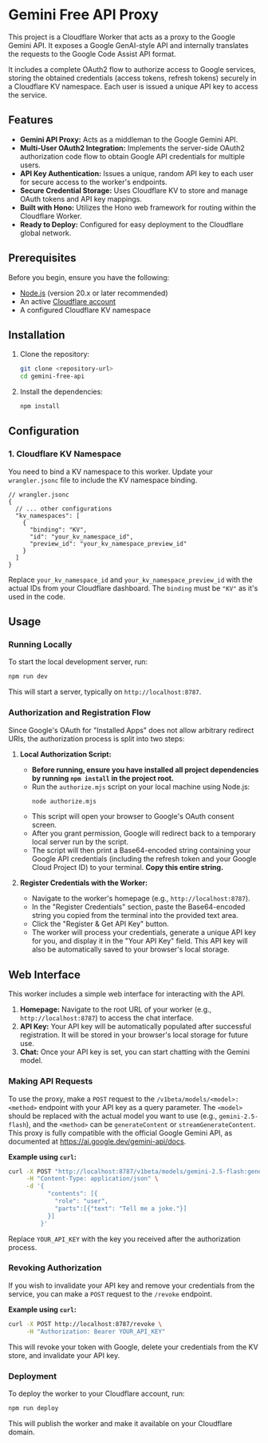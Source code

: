 # Gemini Free API Proxy

This project is a Cloudflare Worker that acts as a proxy to the Google Gemini API. It exposes a Google GenAI-style API and internally translates the requests to the Google Code Assist API format.

It includes a complete OAuth2 flow to authorize access to Google services, storing the obtained credentials (access tokens, refresh tokens) securely in a Cloudflare KV namespace. Each user is issued a unique API key to access the service.

## Features

-   **Gemini API Proxy:** Acts as a middleman to the Google Gemini API.
-   **Multi-User OAuth2 Integration:** Implements the server-side OAuth2 authorization code flow to obtain Google API credentials for multiple users.
-   **API Key Authentication:** Issues a unique, random API key to each user for secure access to the worker's endpoints.
-   **Secure Credential Storage:** Uses Cloudflare KV to store and manage OAuth tokens and API key mappings.
-   **Built with Hono:** Utilizes the Hono web framework for routing within the Cloudflare Worker.
-   **Ready to Deploy:** Configured for easy deployment to the Cloudflare global network.

## Prerequisites

Before you begin, ensure you have the following:

-   [Node.js](https://nodejs.org/) (version 20.x or later recommended)
-   An active [Cloudflare account](https://dash.cloudflare.com/sign-up)
-   A configured Cloudflare KV namespace

## Installation

1.  Clone the repository:
    ```bash
    git clone <repository-url>
    cd gemini-free-api
    ```

2.  Install the dependencies:
    ```bash
    npm install
    ```

## Configuration

### 1. Cloudflare KV Namespace

You need to bind a KV namespace to this worker. Update your `wrangler.jsonc` file to include the KV namespace binding.

```jsonc
// wrangler.jsonc
{
  // ... other configurations
  "kv_namespaces": [
    {
      "binding": "KV",
      "id": "your_kv_namespace_id",
      "preview_id": "your_kv_namespace_preview_id"
    }
  ]
}
```

Replace `your_kv_namespace_id` and `your_kv_namespace_preview_id` with the actual IDs from your Cloudflare dashboard. The `binding` must be `"KV"` as it's used in the code.

## Usage

### Running Locally

To start the local development server, run:

```bash
npm run dev
```

This will start a server, typically on `http://localhost:8787`.

### Authorization and Registration Flow

Since Google's OAuth for "Installed Apps" does not allow arbitrary redirect URIs, the authorization process is split into two steps:

1.  **Local Authorization Script:**
    *   **Before running, ensure you have installed all project dependencies by running `npm install` in the project root.**
    *   Run the `authorize.mjs` script on your local machine using Node.js:
        ```bash
        node authorize.mjs
        ```
    *   This script will open your browser to Google's OAuth consent screen.
    *   After you grant permission, Google will redirect back to a temporary local server run by the script.
    *   The script will then print a Base64-encoded string containing your Google API credentials (including the refresh token and your Google Cloud Project ID) to your terminal. **Copy this entire string.**

2.  **Register Credentials with the Worker:**
    *   Navigate to the worker's homepage (e.g., `http://localhost:8787`).
    *   In the "Register Credentials" section, paste the Base64-encoded string you copied from the terminal into the provided text area.
    *   Click the "Register & Get API Key" button.
    *   The worker will process your credentials, generate a unique API key for you, and display it in the "Your API Key" field. This API key will also be automatically saved to your browser's local storage.

## Web Interface

This worker includes a simple web interface for interacting with the API.

1.  **Homepage:** Navigate to the root URL of your worker (e.g., `http://localhost:8787`) to access the chat interface.
2.  **API Key:** Your API key will be automatically populated after successful registration. It will be stored in your browser's local storage for future use.
3.  **Chat:** Once your API key is set, you can start chatting with the Gemini model.

### Making API Requests

To use the proxy, make a `POST` request to the `/v1beta/models/<model>:<method>` endpoint with your API key as a query parameter. The `<model>` should be replaced with the actual model you want to use (e.g., `gemini-2.5-flash`), and the `<method>` can be `generateContent` or `streamGenerateContent`. This proxy is fully compatible with the official Google Gemini API, as documented at https://ai.google.dev/gemini-api/docs.

**Example using `curl`:**

```bash
curl -X POST "http://localhost:8787/v1beta/models/gemini-2.5-flash:generateContent?key=YOUR_API_KEY" \
     -H "Content-Type: application/json" \
     -d '{
           "contents": [{
             "role": "user",
             "parts":[{"text": "Tell me a joke."}]
           }]
         }'
```

Replace `YOUR_API_KEY` with the key you received after the authorization process.


### Revoking Authorization

If you wish to invalidate your API key and remove your credentials from the service, you can make a `POST` request to the `/revoke` endpoint.

**Example using `curl`:**

```bash
curl -X POST http://localhost:8787/revoke \
     -H "Authorization: Bearer YOUR_API_KEY"
```

This will revoke your token with Google, delete your credentials from the KV store, and invalidate your API key.

### Deployment



To deploy the worker to your Cloudflare account, run:

```bash
npm run deploy
```

This will publish the worker and make it available on your Cloudflare domain.
